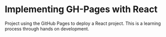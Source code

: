 # Implementing GH-Pages with React  
Project using the GitHub Pages to deploy a React project. This is a learning process through hands on development.